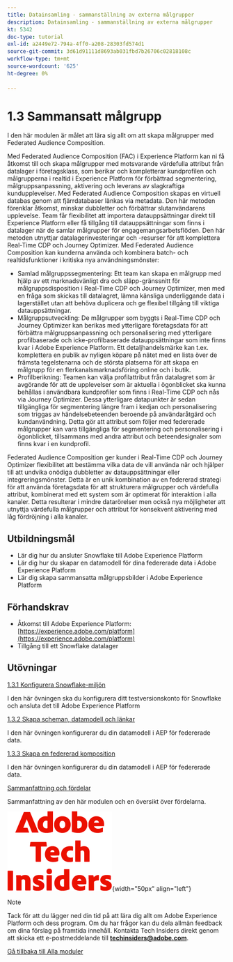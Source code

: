 ```yaml
---
title: Datainsamling - sammanställning av externa målgrupper
description: Datainsamling - sammanställning av externa målgrupper
kt: 5342
doc-type: tutorial
exl-id: a2449e72-794a-4ff0-a208-28303fd574d1
source-git-commit: 3d61d91111d8693ab031fbd7b26706c02818108c
workflow-type: tm+mt
source-wordcount: '625'
ht-degree: 0%

---
```


# 1.3 Sammansatt målgrupp

I den här modulen är målet att lära sig allt om att skapa målgrupper med Federated Audience Composition.

Med Federated Audience Composition (FAC) i Experience Platform kan ni få åtkomst till och skapa målgrupper med motsvarande värdefulla attribut från datalager i företagsklass, som berikar och kompletterar kundprofilen och målgrupperna i realtid i Experience Platform för förbättrad segmentering, målgruppsanpassning, aktivering och leverans av slagkraftiga kundupplevelser. Med Federated Audience Composition skapas en virtuell databas genom att fjärrdatabaser länkas via metadata. Den här metoden förenklar åtkomst, minskar dubbletter och förbättrar slutanvändarens upplevelse. Team får flexibilitet att importera datauppsättningar direkt till Experience Platform eller få tillgång till datauppsättningar som finns i datalager när de samlar målgrupper för engagemangsarbetsflöden. Den här metoden utnyttjar datalagerinvesteringar och -resurser för att komplettera Real-Time CDP och Journey Optimizer. Med Federated Audience Composition kan kunderna använda och kombinera batch- och realtidsfunktioner i kritiska nya användningsmönster:

- Samlad målgruppssegmentering: Ett team kan skapa en målgrupp med hjälp av ett marknadsvänligt dra och släpp-gränssnitt för målgruppsdisposition i Real-Time CDP och Journey Optimizer, men med en fråga som skickas till datalagret, lämna känsliga underliggande data i lagerstället utan att behöva duplicera och ge flexibel tillgång till viktiga datauppsättningar.
- Målgruppsutveckling: De målgrupper som byggts i Real-Time CDP och Journey Optimizer kan berikas med ytterligare företagsdata för att förbättra målgruppsanpassning och personalisering med ytterligare profilbaserade och icke-profilbaserade datauppsättningar som inte finns kvar i Adobe Experience Platform. Ett detaljhandelsmärke kan t.ex. komplettera en publik av nyligen köpare på nätet med en lista över de främsta tegelstenarna och de största platserna för att skapa en målgrupp för en flerkanalsmarknadsföring online och i butik.
- Profilberikning: Teamen kan välja profilattribut från datalagret som är avgörande för att de upplevelser som är aktuella i ögonblicket ska kunna behållas i användbara kundprofiler som finns i Real-Time CDP och nås via Journey Optimizer. Dessa ytterligare datapunkter är sedan tillgängliga för segmentering längre fram i kedjan och personalisering som triggas av händelsebeteenden beroende på användaråtgärd och kundanvändning. Detta gör att attribut som följer med federerade målgrupper kan vara tillgängliga för segmentering och personalisering i ögonblicket, tillsammans med andra attribut och beteendesignaler som finns kvar i en kundprofil.

Federated Audience Composition ger kunder i Real-Time CDP och Journey Optimizer flexibilitet att bestämma vilka data de vill använda när och hjälper till att undvika onödiga dubbletter av datauppsättningar eller integreringsmönster. Detta är en unik kombination av en federerad strategi för att använda företagsdata för att strukturera målgrupper och värdefulla attribut, kombinerat med ett system som är optimerat för interaktion i alla kanaler. Detta resulterar i mindre datarörelser men också nya möjligheter att utnyttja värdefulla målgrupper och attribut för konsekvent aktivering med låg fördröjning i alla kanaler.

## Utbildningsmål

- Lär dig hur du ansluter Snowflake till Adobe Experience Platform
- Lär dig hur du skapar en datamodell för dina federerade data i Adobe Experience Platform
- Lär dig skapa sammansatta målgruppsbilder i Adobe Experience Platform

## Förhandskrav

- Åtkomst till Adobe Experience Platform: [https://experience.adobe.com/platform](https://experience.adobe.com/platform)
- Tillgång till ett Snowflake datalager

## Utövningar

[1.3.1 Konfigurera Snowflake-miljön](./ex1.md)

I den här övningen ska du konfigurera ditt testversionskonto för Snowflake och ansluta det till Adobe Experience Platform

[1.3.2 Skapa scheman, datamodell och länkar](./ex2.md)

I den här övningen konfigurerar du din datamodell i AEP för federerade data.

[1.3.3 Skapa en federerad komposition](./ex3.md)

I den här övningen konfigurerar du din datamodell i AEP för federerade data.

[Sammanfattning och fördelar](./summary.md)

Sammanfattning av den här modulen och en översikt över fördelarna.

![Tech Insiders](./../../../../assets/images/techinsiders.png){width="50px" align="left"}

>[!NOTE]
>
>Tack för att du lägger ned din tid på att lära dig allt om Adobe Experience Platform och dess program. Om du har frågor kan du dela allmän feedback om dina förslag på framtida innehåll. Kontakta Tech Insiders direkt genom att skicka ett e-postmeddelande till **techinsiders@adobe.com**.

[Gå tillbaka till Alla moduler](./../../../../overview.md)
